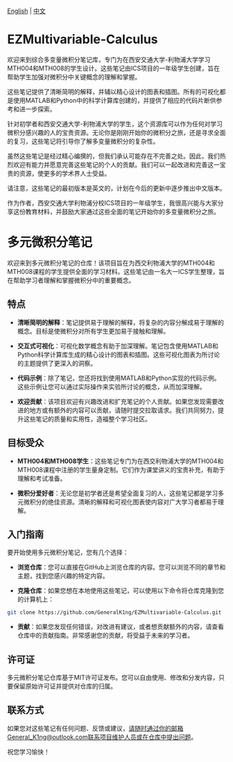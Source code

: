 [English](README.md) | [中文](README_CN.md)

# EZMultivariable-Calculus
欢迎来到综合多变量微积分笔记库，专门为在西安交通大学-利物浦大学学习MTH004和MTH008的学生设计。这些笔记由ICS项目的一年级学生创建，旨在帮助学生加强对微积分中关键概念的理解和掌握。

这些笔记提供了清晰简明的解释，并辅以精心设计的图表和插图。所有的可视化都是使用MATLAB和Python中的科学计算库创建的，并提供了相应的代码片断供参考和进一步探索。

针对初学者和西安交通大学-利物浦大学的学生，这个资源库可以作为任何对学习微积分感兴趣的人的宝贵资源。无论你是刚刚开始你的微积分之旅，还是寻求全面的复习，这些笔记将引导你了解多变量微积分的复杂性。

虽然这些笔记是经过精心编撰的，但我们承认可能存在不完善之处。因此，我们热烈欢迎有能力并愿意完善这些笔记的个人的贡献。我们可以一起改进和完善这一宝贵的资源，使更多的学术界人士受益。

请注意，这些笔记的最初版本是英文的，计划在今后的更新中逐步推出中文版本。

作为作者，西安交通大学利物浦分校ICS项目的一年级学生，我很高兴能与大家分享这份教育材料，并鼓励大家通过这些全面的笔记开始你的多变量微积分之旅。

# 多元微积分笔记
欢迎来到多元微积分笔记的仓库！该项目旨在为西交利物浦大学的MTH004和MTH008课程的学生提供全面的学习材料。这些笔记由一名大一ICS学生整理，旨在帮助学习者理解和掌握微积分中的重要概念。

## 特点
- **清晰简明的解释**：笔记提供易于理解的解释，将复杂的内容分解成易于理解的概念。目标是使微积分对所有学生更加易于接触和理解。

- **交互式可视化**：可视化数学概念有助于加深理解。笔记包含使用MATLAB和Python科学计算库生成的精心设计的图表和插图。这些可视化图表为所讨论的主题提供了更深入的洞察。

- **代码示例**：除了笔记，您还将找到使用MATLAB和Python实现的代码示例。这些示例让您可以通过实际操作来实验所讨论的概念，从而加深理解。

- **欢迎贡献**：该项目欢迎有兴趣改进和扩充笔记的个人贡献。如果您发现需要改进的地方或有额外的内容可以贡献，请随时提交拉取请求。我们共同努力，提升这些笔记的质量和实用性，造福整个学习社区。

## 目标受众
- **MTH004和MTH008学生**：这些笔记专门为在西交利物浦大学的MTH004和MTH008课程中注册的学生量身定制。它们作为课堂讲义的宝贵补充，有助于理解和考试准备。

- **微积分爱好者**：无论您是初学者还是希望全面复习的人，这些笔记都是学习多元微积分的绝佳资源。清晰的解释和可视化图表使内容对广大学习者都易于理解。

## 入门指南
要开始使用多元微积分笔记，您有几个选择：

- **浏览仓库**：您可以直接在GitHub上浏览仓库的内容。您可以浏览不同的章节和主题，找到您感兴趣的特定内容。

- **克隆仓库**：如果您想在本地使用这些笔记，可以使用以下命令将仓库克隆到您的计算机上：

```bash
git clone https://github.com/GeneralK1ng/EZMultivariable-Calculus.git
```
- **贡献**：如果您发现任何错误，对改进有建议，或者想贡献额外的内容，请查看仓库中的贡献指南。非常感谢您的贡献，将受益于未来的学习者。

## 许可证
多元微积分笔记仓库基于MIT许可证发布。您可以自由使用、修改和分发内容，只要保留原始许可证并提供对仓库的归属。

## 联系方式
如果您对这些笔记有任何问题、反馈或建议，请随时通过你的邮箱General_K1ng@outlook.com联系项目维护人员或在仓库中提出问题。

祝您学习愉快！
